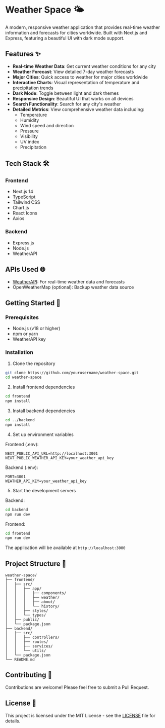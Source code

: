 # Weather Space 🌤️

A modern, responsive weather application that provides real-time weather information and forecasts for cities worldwide. Built with Next.js and Express, featuring a beautiful UI with dark mode support.

## Features ✨

- **Real-time Weather Data**: Get current weather conditions for any city
- **Weather Forecast**: View detailed 7-day weather forecasts
- **Major Cities**: Quick access to weather for major cities worldwide
- **Interactive Charts**: Visual representation of temperature and precipitation trends
- **Dark Mode**: Toggle between light and dark themes
- **Responsive Design**: Beautiful UI that works on all devices
- **Search Functionality**: Search for any city's weather
- **Detailed Metrics**: View comprehensive weather data including:
  - Temperature
  - Humidity
  - Wind speed and direction
  - Pressure
  - Visibility
  - UV index
  - Precipitation

## Tech Stack 🛠️

### Frontend
- Next.js 14
- TypeScript
- Tailwind CSS
- Chart.js
- React Icons
- Axios

### Backend
- Express.js
- Node.js
- WeatherAPI

## APIs Used 🌐

- [WeatherAPI](https://www.weatherapi.com/): For real-time weather data and forecasts
- OpenWeatherMap (optional): Backup weather data source

## Getting Started 🚀

### Prerequisites
- Node.js (v18 or higher)
- npm or yarn
- WeatherAPI key

### Installation

1. Clone the repository
```bash
git clone https://github.com/yourusername/weather-space.git
cd weather-space
```

2. Install frontend dependencies
```bash
cd frontend
npm install
```

3. Install backend dependencies
```bash
cd ../backend
npm install
```

4. Set up environment variables

Frontend (.env):
```env
NEXT_PUBLIC_API_URL=http://localhost:3001
NEXT_PUBLIC_WEATHER_API_KEY=your_weather_api_key
```

Backend (.env):
```env
PORT=3001
WEATHER_API_KEY=your_weather_api_key
```

5. Start the development servers

Backend:
```bash
cd backend
npm run dev
```

Frontend:
```bash
cd frontend
npm run dev
```

The application will be available at `http://localhost:3000`

## Project Structure 📁

```
weather-space/
├── frontend/
│   ├── src/
│   │   ├── app/
│   │   │   ├── components/
│   │   │   ├── weather/
│   │   │   ├── about/
│   │   │   └── history/
│   │   ├── styles/
│   │   └── types/
│   ├── public/
│   └── package.json
├── backend/
│   ├── src/
│   │   ├── controllers/
│   │   ├── routes/
│   │   ├── services/
│   │   └── utils/
│   └── package.json
└── README.md
```

## Contributing 🤝

Contributions are welcome! Please feel free to submit a Pull Request.

## License 📝

This project is licensed under the MIT License - see the [LICENSE](LICENSE) file for details. 